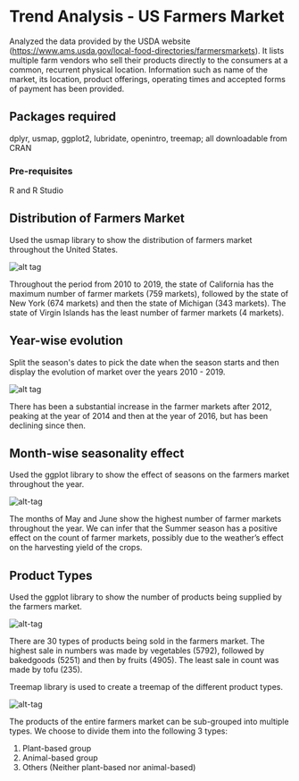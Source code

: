 # Trend Analysis - US Farmers Market
Analyzed the data provided by the USDA website (https://www.ams.usda.gov/local-food-directories/farmersmarkets). It lists multiple farm vendors who sell their products directly to the consumers at a common, recurrent physical location. Information such as name of the market, its location, product offerings, operating times and accepted forms of payment has been provided.

## Packages required
dplyr, usmap, ggplot2, lubridate, openintro, treemap; all downloadable from CRAN

### Pre-requisites
R and R Studio

## Distribution of Farmers Market
Used the usmap library to show the distribution of farmers market throughout the United States.

![alt tag](https://user-images.githubusercontent.com/42359693/68337591-d240e800-00ae-11ea-9ee2-10700ecd4963.png)

Throughout the period from 2010 to 2019, the state of California has the maximum number of farmer markets (759 markets), followed by the state of New York (674 markets) and then the state of Michigan (343 markets). The state of Virgin Islands has the least number of farmer markets (4 markets).

## Year-wise evolution
Split the season's dates to pick the date when the season starts and then display the evolution of market over the years 2010 - 2019.

![alt tag](https://user-images.githubusercontent.com/42359693/68338761-319ff780-00b1-11ea-9d75-70250e3c379a.png)

There has been a substantial increase in the farmer markets after 2012, peaking at the year of 2014 and then at the year of 2016, but has been declining since then.

## Month-wise seasonality effect
Used the ggplot library to show the effect of seasons on the farmers market throughout the year.

![alt-tag](https://user-images.githubusercontent.com/42359693/68339254-36b17680-00b2-11ea-98bb-2d606ec51734.png)

The months of May and June show the highest number of farmer markets throughout the year. We can infer that the Summer season has a positive effect on the count of farmer markets, possibly due to the weather’s effect on the harvesting yield of the crops.

## Product Types
Used the ggplot library to show the number of products being supplied by the farmers market.

![alt-tag](https://user-images.githubusercontent.com/42359693/68339446-9740b380-00b2-11ea-9d6f-cb94792d2ae0.png)

There are 30 types of products being sold in the farmers market. The highest sale in numbers was made by vegetables (5792), followed by bakedgoods (5251) and then by fruits (4905). The least sale in count was made by tofu (235).

Treemap library is used to create a treemap of the different product types.

![alt-tag](https://user-images.githubusercontent.com/42359693/68339677-0c13ed80-00b3-11ea-8303-e9411177b594.png)

The products of the entire farmers market can be sub-grouped into multiple types. We choose to divide them into the following 3 types:
1.	Plant-based group
2.	Animal-based group
3.	Others (Neither plant-based nor animal-based)
